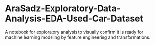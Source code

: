 # AraSadz-Exploratory-Data-Analysis-EDA-Used-Car-Dataset
A notebook for exploratory analysis to visually confirm it is ready for machine learning modeling by feature engineering and transformations.
